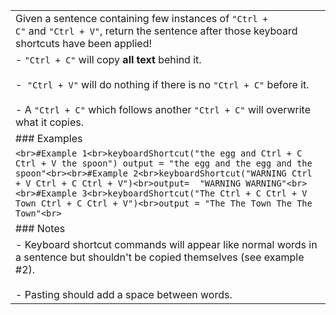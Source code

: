 |   |
|---|
|Given a sentence containing few instances of `"Ctrl + C"` and `"Ctrl + V"`, return the sentence after those keyboard shortcuts have been applied!|
|- `"Ctrl + C"` will copy **all text** behind it.<br>    <br>-  `"Ctrl + V"` will do nothing if there is no `"Ctrl + C"` before it.<br>    <br>- A `"Ctrl + C"` which follows another `"Ctrl + C"` will overwrite what it copies.|
|### Examples|
|```<br>#Example 1<br>keyboardShortcut("the egg and Ctrl + C Ctrl + V the spoon") output = "the egg and the egg and the spoon"<br><br>#Example 2<br>keyboardShortcut("WARNING Ctrl + V Ctrl + C Ctrl + V")<br>output=  "WARNING WARNING"<br><br>#Example 3<br>keyboardShortcut("The Ctrl + C Ctrl + V Town Ctrl + C Ctrl + V")<br>output = "The The Town The The Town"<br>```|
|### Notes|
|- Keyboard shortcut commands will appear like normal words in a sentence but shouldn't be copied themselves (see example #2).<br>    <br>- Pasting should add a space between words.|